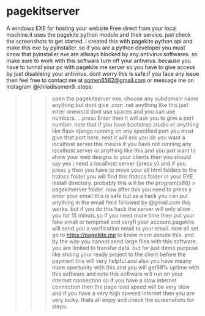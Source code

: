 # pagekitserver
A windows EXE for hosting your website Free direct from your local machine.it uses the  pagekite python module and their service.
just check the screenshots to get started.
i created this with pagekite python api and make this exe by pyinstaller. so if you are a python developer you must know that pyinstaller exe are allways blocked by any antivirus softwares. so make sure to work with this software turn off your antivirus. because you have to tunnal your pc with pagekite.me server so you have to give access by just disableing your antivirus. dont worry this is safe.if you face any issue then feel free to contact me at somen6562@gmail.com or message me on instagram @khiladisomen9.
steps:
  >>>open the pagekitserver exe.
  >>>choose any subdomain name anything but dont give .com .net anything like this just enter oneword dont use spaces and you can use numbers.
  ...press Enter
  >>>then it will ask you to give a port number. note that if you have bootstrap studio or anything like flask django running on any specified port you must give that port here.
  >>>next it will ask you do you want a localhost server.this means if you have not running any localhost server or anything like this and you just want to show your web designs to your clients then you should say yes i need a localhost server {press y} and if you press y then you have to move your all html folders to the htdocs folder.you will find this htdocs folder in your EXE install directory. probably this will be the  program(x86) > pagekitserver  folder.
  >>>now after this you need to press y
  >>>enter your email.this is safe but as a hack you can put anything in the email field followed by @gmail.com this works. but if you do this hack the server will only allow you for 15 minuts.so if you need more time then put your fake email or tempmail and veryfi your account.pagekite will send you a verification email to your email. now all set go to https://pagekite.me to know more aboute this. and by the way you cannot send large files with this software. you are limited to transfar data. but for just demo purpose like shoing your ready project to the client before the payment this will very helpful.and also you have meany more opertunity with this and you will get99% uptime with this software and note this software will run on your internet connection so if you have a slow internet connection then the page load speed will be very slow and if you have a very high speeed internet then  you are very lucky.
  >>>thats all 
  >>>enjoy and check the screenshots for steps.
  
